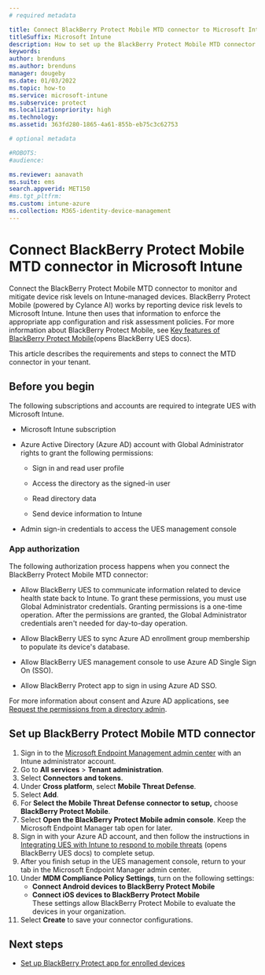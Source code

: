 ```yaml
---
# required metadata

title: Connect BlackBerry Protect Mobile MTD connector to Microsoft Intune
titleSuffix: Microsoft Intune
description: How to set up the BlackBerry Protect Mobile MTD connector in Microsoft Intune to control mobile device access to your corporate resources.
keywords:
author: brenduns
ms.author: brenduns
manager: dougeby
ms.date: 01/03/2022
ms.topic: how-to
ms.service: microsoft-intune
ms.subservice: protect
ms.localizationpriority: high
ms.technology:
ms.assetid: 363fd280-1865-4a61-855b-eb75c3c62753

# optional metadata

#ROBOTS:
#audience:

ms.reviewer: aanavath
ms.suite: ems
search.appverid: MET150
#ms.tgt_pltfrm:
ms.custom: intune-azure
ms.collection: M365-identity-device-management
---
```


# Connect BlackBerry Protect Mobile MTD connector in Microsoft Intune

Connect the BlackBerry Protect Mobile MTD connector to monitor and mitigate device risk levels on Intune-managed devices. BlackBerry Protect Mobile (powered by Cylance AI) works by reporting device risk levels to Microsoft Intune. Intune then uses that information to enforce the appropriate app configuration and risk assessment policies. For more information about BlackBerry Protect Mobile, see [Key features of BlackBerry Protect Mobile](https://docs.blackberry.com/en/unified-endpoint-security/blackberry-ues/overview/What-is-BlackBerry-Protect-Mobile/Key-features-of-BlackBerry-Protect-Mobile)(opens BlackBerry UES docs).  

This article describes the requirements and steps to connect the MTD connector in your tenant.  

## Before you begin    

The following subscriptions and accounts are required to integrate UES with Microsoft Intune. 

- Microsoft Intune subscription 

- Azure Active Directory (Azure AD) account with Global Administrator rights to grant the following permissions:

  - Sign in and read user profile

  - Access the directory as the signed-in user

  - Read directory data

  - Send device information to Intune

- Admin sign-in credentials to access the UES management console 

### App authorization  

The following authorization process happens when you connect the BlackBerry Protect Mobile MTD connector:   

- Allow BlackBerry UES to communicate information related to device health state back to Intune. To grant these permissions, you must use Global Administrator credentials. Granting permissions is a one-time operation. After the permissions are granted, the Global Administrator credentials aren't needed for day-to-day operation.

- Allow BlackBerry UES to sync Azure AD enrollment group membership to populate its device's database.

- Allow BlackBerry UES management console to use Azure AD Single Sign On (SSO).

- Allow BlackBerry Protect app to sign in using Azure AD SSO.

For more information about consent and Azure AD applications, see [Request the permissions from a directory admin](/azure/active-directory/develop/v2-permissions-and-consent#request-the-permissions-from-a-directory-admin).  


## Set up BlackBerry Protect Mobile MTD connector 

1. Sign in to the [Microsoft Endpoint Management admin center](https://go.microsoft.com/fwlink/?linkid=2109431) with an Intune administrator account.  
2. Go to **All services** > **Tenant administration**.
3. Select **Connectors and tokens**.  
4. Under **Cross platform**, select **Mobile Threat Defense**.
5. Select **Add**.
6. For **Select the Mobile Threat Defense connector to setup,** choose **BlackBerry Protect Mobile**. 
7. Select **Open the BlackBerry Protect Mobile admin console**. Keep the Microsoft Endpoint Manager tab open for later.
8. Sign in with your Azure AD account, and then follow the instructions in [Integrating UES with Intune to respond to mobile threats](https://docs.blackberry.com/en/unified-endpoint-security/blackberry-ues/setup/setup/Integrating-EMM-to-respond-to-mobile-threats) (opens BlackBerry UES docs) to complete setup.  
9. After you finish setup in the UES management console, return to your tab in the Microsoft Endpoint Manager admin center. 
10. Under **MDM Compliance Policy Settings**, turn on the following settings:  
    * **Connect Android devices to BlackBerry Protect Mobile**
    * **Connect iOS devices to BlackBerry Protect Mobile**  
    These settings allow BlackBerry Protect Mobile to evaluate the devices in your organization.  
 11. Select **Create** to save your connector configurations.    

## Next steps

- [Set up BlackBerry Protect app for enrolled devices](mtd-apps-ios-app-configuration-policy-add-assign.md)
